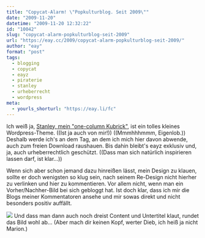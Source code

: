```yaml
---
title: "Copycat-Alarm! \"Popkulturblog. Seit 2009\""
date: "2009-11-20"
datetime: "2009-11-20 12:32:22"
id: "10042"
slug: "copycat-alarm-popkulturblog-seit-2009"
url: "https://eay.cc/2009/copycat-alarm-popkulturblog-seit-2009/"
author: "eay"
format: "post"
tags:
  - blogging
  - copycat
  - eayz
  - piraterie
  - stanley
  - urheberrecht
  - wordpress
meta:
  - yourls_shorturl: "https://eay.li/fc"
---
```


Ich weiß ja, [Stanley, mein "one-column Kubrick"](//eay.cc/2008/introducing-stanley/), ist ein tolles kleines Wordpress-Theme. ((Ist ja auch von mir!)) ((Mmmhhhmmm, Eigenlob.)) Deshalb werde ich's an dem Tag, an dem ich mich hier davon abwende, auch zum freien Download raushauen. Bis dahin bleibt's eayz exklusiv und, ja, auch urheberrechtlich geschützt. ((Dass man sich natürlich inspirieren lassen darf, ist klar...))

Wenn sich aber schon jemand dazu hinreißen lässt, mein Design zu klauen, sollte er doch wenigsten so klug sein, nach seinem Re-Design nicht hierher zu verlinken und hier zu kommentieren. Vor allem nicht, wenn man ein Vorher/Nachher-Bild bei sich gebloggt hat. Ist doch klar, dass ich mir die Blogs meiner Kommentatoren ansehe und mir sowas direkt und nicht besonders positiv auffällt.

![](https://eay.cc/uploads/2009/copycat.jpg) Und dass man dann auch noch dreist Content und Untertitel klaut, rundet das Bild wohl ab... (Aber mach dir keinen Kopf, werter Dieb, ich heiß ja nicht Marion.)
